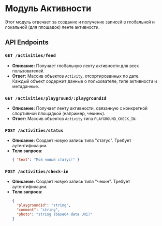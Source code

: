 # Модуль Активности

Этот модуль отвечает за создание и получение записей в глобальной и локальной (для площадок) ленте активности.

## API Endpoints

### `GET /activities/feed`

- **Описание:** Получает глобальную ленту активности для всех пользователей.
- **Ответ:** Массив объектов `Activity`, отсортированных по дате. Каждый объект содержит данные о пользователе, типе активности и метаданные.

### `GET /activities/playground/:playgroundId`

- **Описание:** Получает ленту активности, связанную с конкретной спортивной площадкой (например, чекины).
- **Ответ:** Массив объектов `Activity` типа `PLAYGROUND_CHECK_IN`.

### `POST /activities/status`

- **Описание:** Создает новую запись типа "статус". Требует аутентификации.
- **Тело запроса:**
  ```json
  { "text": "Мой новый статус!" }
  ```

### `POST /activities/check-in`

- **Описание:** Создает новую запись типа "чекин". Требует аутентификации.
- **Тело запроса:**
  ```json
  {
    "playgroundId": "string",
    "comment": "string",
    "photo": "string (base64 data URI)"
  }
  ```
